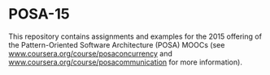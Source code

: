 POSA-15
=======

This repository contains assignments and examples for the 2015
offering of the Pattern-Oriented Software Architecture (POSA) MOOCs
(see www.coursera.org/course/posaconcurrency and
www.coursera.org/course/posacommunication for more information).
